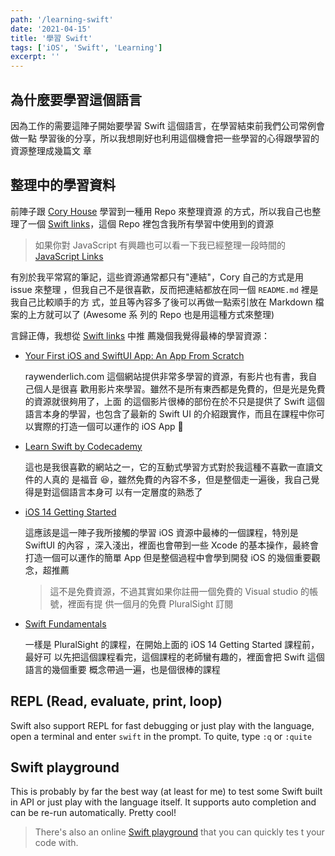 ```yaml
---
path: '/learning-swift'
date: '2021-04-15'
title: '學習 Swift'
tags: ['iOS', 'Swift', 'Learning']
excerpt: ''
---
```


## 為什麼要學習這個語言

因為工作的需要這陣子開始要學習 Swift 這個語言，在學習結束前我們公司常例會做一點
學習後的分享，所以我想剛好也利用這個機會把一些學習的心得跟學習的資源整理成幾篇文
章

## 整理中的學習資料

前陣子跟 [Cory House](https://github.com/coryhouse) 學習到一種用 Repo 來整理資源
的方式，所以我自己也整理了一個
[Swift links](https://github.com/konekoya/swift-links/blob/main/README.md)，這個
Repo 裡包含我所有學習中使用到的資源

> 如果你對 JavaScript 有興趣也可以看一下我已經整理一段時間的
> [JavaScript Links](https://github.com/konekoya/javascript-links)

有別於我平常寫的筆記，這些資源通常都只有"連結"，Cory 自己的方式是用 issue 來整理
，但我自己不是很喜歡，反而把連結都放在同一個 `README.md` 裡是我自己比較順手的方
式，並且等內容多了後可以再做一點索引放在 Markdown 檔案的上方就可以了 (Awesome 系
列的 Repo 也是用這種方式來整理)

言歸正傳，我想從
[Swift links](https://github.com/konekoya/swift-links/blob/main/README.md) 中推
薦幾個我覺得最棒的學習資源：

- [Your First iOS and SwiftUI App: An App From Scratch](https://www.raywenderlich.com/17493408-your-first-ios-and-swiftui-app-an-app-from-scratch/)

  raywenderlich.com 這個網站提供非常多學習的資源，有影片也有書，我自己個人是很喜
  歡用影片來學習。雖然不是所有東西都是免費的，但是光是免費的資源就很夠用了，上面
  的這個影片很棒的部份在於不只是提供了 Swift 這個語言本身的學習，也包含了最新的
  Swift UI 的介紹跟實作，而且在課程中你可以實際的打造一個可以運作的 iOS App 💯

- [Learn Swift by Codecademy](https://www.codecademy.com/learn/learn-swift)

  這也是我很喜歡的網站之一，它的互動式學習方式對於我這種不喜歡一直讀文件的人真的
  是福音 😆，雖然免費的內容不多，但是整個走一遍後，我自己覺得是對這個語言本身可
  以有一定層度的熟悉了

- [iOS 14 Getting Started](https://app.pluralsight.com/library/courses/ios-14-fundamentals/table-of-contents)

  這應該是這一陣子我所接觸的學習 iOS 資源中最棒的一個課程，特別是 SwiftUI 的內容
  ，深入淺出，裡面也會帶到一些 Xcode 的基本操作，最終會打造一個可以運作的簡單
  App 但是整個過程中會學到開發 iOS 的幾個重要觀念，超推薦

  > 這不是免費資源，不過其實如果你註冊一個免費的 Visual studio 的帳號，裡面有提
  > 供一個月的免費 PluralSight 訂閱

- [Swift Fundamentals](https://app.pluralsight.com/library/courses/swift3-fundamentals/table-of-contents)

  一樣是 PluralSight 的課程，在開始上面的 iOS 14 Getting Started 課程前，最好可
  以先把這個課程看完，這個課程的老師蠻有趣的，裡面會把 Swift 這個語言的幾個重要
  概念帶過一遍，也是個很棒的課程

## REPL (Read, evaluate, print, loop)

Swift also support REPL for fast debugging or just play with the language, open
a terminal and enter `swift` in the prompt. To quite, type `:q` or `:quite`

## Swift playground

This is probably by far the best way (at least for me) to test some Swift built
in API or just play with the language itself. It supports auto completion and
can be re-run automatically. Pretty cool!

> There's also an online [Swift playground](http://online.swiftplayground.run/)
> that you can quickly tes t your code with.
